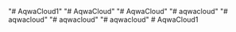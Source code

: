 "# AqwaCloud1" 
"# AqwaCloud" 
"# AqwaCloud" 
"# aqwacloud" 
"# aqwacloud" 
"# aqwacloud" 
"# aqwacloud" 
#   A q w a C l o u d 1  
 